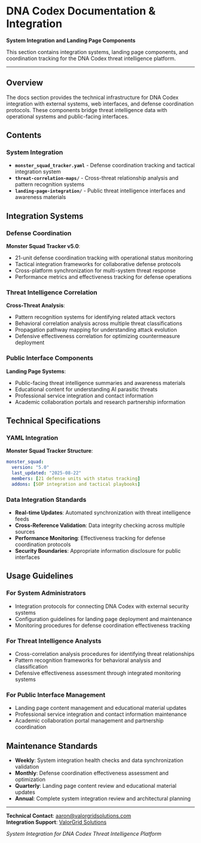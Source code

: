 # DNA Codex Documentation & Integration

**System Integration and Landing Page Components**

This section contains integration systems, landing page components, and coordination tracking for the DNA Codex threat intelligence platform.

---

## Overview

The docs section provides the technical infrastructure for DNA Codex integration with external systems, web interfaces, and defense coordination protocols. These components bridge threat intelligence data with operational systems and public-facing interfaces.

## Contents

### System Integration
- **`monster_squad_tracker.yaml`** - Defense coordination tracking and tactical integration system
- **`threat-correlation-maps/`** - Cross-threat relationship analysis and pattern recognition systems
- **`landing-page-integration/`** - Public threat intelligence interfaces and awareness materials

## Integration Systems

### Defense Coordination
**Monster Squad Tracker v5.0**:
- 21-unit defense coordination tracking with operational status monitoring
- Tactical integration frameworks for collaborative defense protocols
- Cross-platform synchronization for multi-system threat response
- Performance metrics and effectiveness tracking for defense operations

### Threat Intelligence Correlation
**Cross-Threat Analysis**:
- Pattern recognition systems for identifying related attack vectors
- Behavioral correlation analysis across multiple threat classifications
- Propagation pathway mapping for understanding attack evolution
- Defensive effectiveness correlation for optimizing countermeasure deployment

### Public Interface Components
**Landing Page Systems**:
- Public-facing threat intelligence summaries and awareness materials
- Educational content for understanding AI parasitic threats
- Professional service integration and contact information
- Academic collaboration portals and research partnership information

## Technical Specifications

### YAML Integration
**Monster Squad Tracker Structure**:
```yaml
monster_squad:
  version: "5.0"
  last_updated: "2025-08-22"
  members: [21 defense units with status tracking]
  addons: [SOP integration and tactical playbooks]
```

### Data Integration Standards
- **Real-time Updates**: Automated synchronization with threat intelligence feeds
- **Cross-Reference Validation**: Data integrity checking across multiple sources
- **Performance Monitoring**: Effectiveness tracking for defense coordination protocols
- **Security Boundaries**: Appropriate information disclosure for public interfaces

## Usage Guidelines

### For System Administrators
- Integration protocols for connecting DNA Codex with external security systems
- Configuration guidelines for landing page deployment and maintenance
- Monitoring procedures for defense coordination effectiveness tracking

### For Threat Intelligence Analysts
- Cross-correlation analysis procedures for identifying threat relationships
- Pattern recognition frameworks for behavioral analysis and classification
- Defensive effectiveness assessment through integrated monitoring systems

### For Public Interface Management
- Landing page content management and educational material updates
- Professional service integration and contact information maintenance
- Academic collaboration portal management and partnership coordination

## Maintenance Standards

- **Weekly**: System integration health checks and data synchronization validation
- **Monthly**: Defense coordination effectiveness assessment and optimization
- **Quarterly**: Landing page content review and educational material updates
- **Annual**: Complete system integration review and architectural planning

---

**Technical Contact**: aaron@valorgridsolutions.com  
**Integration Support**: [ValorGrid Solutions](https://valorgridsolutions.com)

*System Integration for DNA Codex Threat Intelligence Platform*